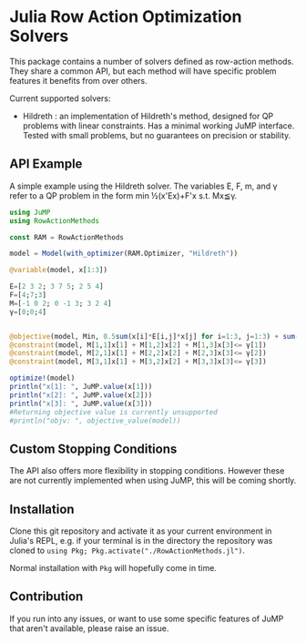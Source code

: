 # Julia Row Action Optimization Solvers

This package contains a number of solvers defined as row-action methods. They share a common API, but each method will have specific problem features it benefits from over others. 

Current supported solvers:

- Hildreth : an implementation of Hildreth's method, designed for QP problems with linear constraints. Has a minimal working JuMP interface. Tested with small problems, but no guarantees on precision or stability.

## API Example

A simple example using the Hildreth solver. The variables E, F, m, and γ refer to a QP problem in the form min ½(x'Ex)+F'x s.t. Mx≦γ.

```julia
using JuMP
using RowActionMethods

const RAM = RowActionMethods

model = Model(with_optimizer(RAM.Optimizer, "Hildreth"))

@variable(model, x[1:3])

E=[2 3 2; 3 7 5; 2 5 4]
F=[4;7;3]
M=[-1 0 2; 0 -1 3; 3 2 4]
γ=[0;0;4]


@objective(model, Min, 0.5sum(x[i]*E[i,j]*x[j] for i=1:3, j=1:3) + sum(F[i]*x[i] for i=1:3))
@constraint(model, M[1,1]x[1] + M[1,2]x[2] + M[1,3]x[3]<= γ[1])
@constraint(model, M[2,1]x[1] + M[2,2]x[2] + M[2,3]x[3]<= γ[2])
@constraint(model, M[3,1]x[1] + M[3,2]x[2] + M[3,3]x[3]<= γ[3])

optimize!(model)
println("x[1]: ", JuMP.value(x[1]))
println("x[2]: ", JuMP.value(x[2]))
println("x[3]: ", JuMP.value(x[3]))
#Returning objective value is currently unsupported
#println("objv: ", objective_value(model))
```

## Custom Stopping Conditions
The API also offers more flexibility in stopping conditions. However these are not currently implemented when using JuMP, this will be coming shortly.

## Installation
Clone this git repository and activate it as your current environment in Julia's REPL, e.g. if your terminal is in the directory the repository was cloned to `using Pkg; Pkg.activate("./RowActionMethods.jl")`.

Normal installation with `Pkg` will hopefully come in time.

## Contribution
If you run into any issues, or want to use some specific features of JuMP that aren't available, please raise an issue.
